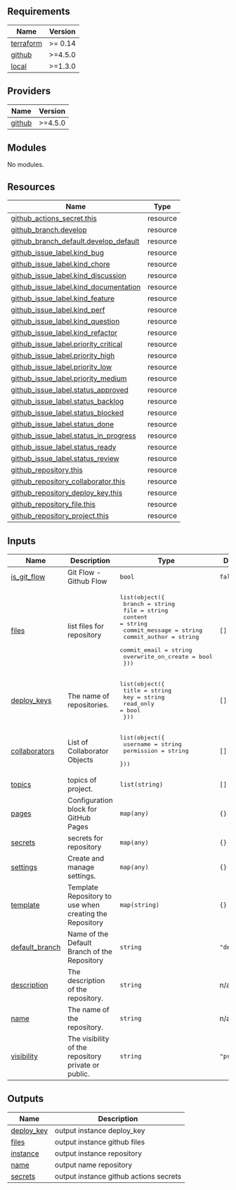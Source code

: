 <!-- BEGIN_TF_DOCS -->
## Requirements

| Name | Version |
|------|---------|
| <a name="requirement_terraform"></a> [terraform](#requirement\_terraform) | >= 0.14 |
| <a name="requirement_github"></a> [github](#requirement\_github) | >=4.5.0 |
| <a name="requirement_local"></a> [local](#requirement\_local) | >=1.3.0 |

## Providers

| Name | Version |
|------|---------|
| <a name="provider_github"></a> [github](#provider\_github) | >=4.5.0 |

## Modules

No modules.

## Resources

| Name | Type |
|------|------|
| [github_actions_secret.this](https://registry.terraform.io/providers/integrations/github/latest/docs/resources/actions_secret) | resource |
| [github_branch.develop](https://registry.terraform.io/providers/integrations/github/latest/docs/resources/branch) | resource |
| [github_branch_default.develop_default](https://registry.terraform.io/providers/integrations/github/latest/docs/resources/branch_default) | resource |
| [github_issue_label.kind_bug](https://registry.terraform.io/providers/integrations/github/latest/docs/resources/issue_label) | resource |
| [github_issue_label.kind_chore](https://registry.terraform.io/providers/integrations/github/latest/docs/resources/issue_label) | resource |
| [github_issue_label.kind_discussion](https://registry.terraform.io/providers/integrations/github/latest/docs/resources/issue_label) | resource |
| [github_issue_label.kind_documentation](https://registry.terraform.io/providers/integrations/github/latest/docs/resources/issue_label) | resource |
| [github_issue_label.kind_feature](https://registry.terraform.io/providers/integrations/github/latest/docs/resources/issue_label) | resource |
| [github_issue_label.kind_perf](https://registry.terraform.io/providers/integrations/github/latest/docs/resources/issue_label) | resource |
| [github_issue_label.kind_question](https://registry.terraform.io/providers/integrations/github/latest/docs/resources/issue_label) | resource |
| [github_issue_label.kind_refactor](https://registry.terraform.io/providers/integrations/github/latest/docs/resources/issue_label) | resource |
| [github_issue_label.priority_critical](https://registry.terraform.io/providers/integrations/github/latest/docs/resources/issue_label) | resource |
| [github_issue_label.priority_high](https://registry.terraform.io/providers/integrations/github/latest/docs/resources/issue_label) | resource |
| [github_issue_label.priority_low](https://registry.terraform.io/providers/integrations/github/latest/docs/resources/issue_label) | resource |
| [github_issue_label.priority_medium](https://registry.terraform.io/providers/integrations/github/latest/docs/resources/issue_label) | resource |
| [github_issue_label.status_approved](https://registry.terraform.io/providers/integrations/github/latest/docs/resources/issue_label) | resource |
| [github_issue_label.status_backlog](https://registry.terraform.io/providers/integrations/github/latest/docs/resources/issue_label) | resource |
| [github_issue_label.status_blocked](https://registry.terraform.io/providers/integrations/github/latest/docs/resources/issue_label) | resource |
| [github_issue_label.status_done](https://registry.terraform.io/providers/integrations/github/latest/docs/resources/issue_label) | resource |
| [github_issue_label.status_in_progress](https://registry.terraform.io/providers/integrations/github/latest/docs/resources/issue_label) | resource |
| [github_issue_label.status_ready](https://registry.terraform.io/providers/integrations/github/latest/docs/resources/issue_label) | resource |
| [github_issue_label.status_review](https://registry.terraform.io/providers/integrations/github/latest/docs/resources/issue_label) | resource |
| [github_repository.this](https://registry.terraform.io/providers/integrations/github/latest/docs/resources/repository) | resource |
| [github_repository_collaborator.this](https://registry.terraform.io/providers/integrations/github/latest/docs/resources/repository_collaborator) | resource |
| [github_repository_deploy_key.this](https://registry.terraform.io/providers/integrations/github/latest/docs/resources/repository_deploy_key) | resource |
| [github_repository_file.this](https://registry.terraform.io/providers/integrations/github/latest/docs/resources/repository_file) | resource |
| [github_repository_project.this](https://registry.terraform.io/providers/integrations/github/latest/docs/resources/repository_project) | resource |

## Inputs

| Name | Description | Type | Default | Required |
|------|-------------|------|---------|:--------:|
| <a name="input_is_git_flow"></a> [is\_git\_flow](#input\_is\_git\_flow) | Git Flow - Github Flow | `bool` | `false` | no |
| <a name="input_files"></a> [files](#input\_files) | list files for repository | <pre>list(object({<br>    branch              = string<br>    file                = string<br>    content             = string<br>    commit_message      = string<br>    commit_author       = string<br>    commit_email        = string<br>    overwrite_on_create = bool<br>  }))</pre> | `[]` | no |
| <a name="input_deploy_keys"></a> [deploy\_keys](#input\_deploy\_keys) | The name of repositories. | <pre>list(object({<br>    title     = string<br>    key       = string<br>    read_only = bool<br>  }))</pre> | `[]` | no |
| <a name="input_collaborators"></a> [collaborators](#input\_collaborators) | List of Collaborator Objects | <pre>list(object({<br>    username   = string<br>    permission = string<br>  }))</pre> | `[]` | no |
| <a name="input_topics"></a> [topics](#input\_topics) | topics of project. | `list(string)` | `[]` | no |
| <a name="input_pages"></a> [pages](#input\_pages) | Configuration block for GitHub Pages | `map(any)` | `{}` | no |
| <a name="input_secrets"></a> [secrets](#input\_secrets) | secrets for repository | `map(any)` | `{}` | no |
| <a name="input_settings"></a> [settings](#input\_settings) | Create and manage settings. | `map(any)` | `{}` | no |
| <a name="input_template"></a> [template](#input\_template) | Template Repository to use when creating the Repository | `map(string)` | `{}` | no |
| <a name="input_default_branch"></a> [default\_branch](#input\_default\_branch) | Name of the Default Branch of the Repository | `string` | `"develop"` | no |
| <a name="input_description"></a> [description](#input\_description) | The description of the repository. | `string` | n/a | yes |
| <a name="input_name"></a> [name](#input\_name) | The name of the repository. | `string` | n/a | yes |
| <a name="input_visibility"></a> [visibility](#input\_visibility) | The visibility of the repository private or public. | `string` | `"private"` | no |

## Outputs

| Name | Description |
|------|-------------|
| <a name="output_deploy_key"></a> [deploy\_key](#output\_deploy\_key) | output instance deploy\_key |
| <a name="output_files"></a> [files](#output\_files) | output instance github files |
| <a name="output_instance"></a> [instance](#output\_instance) | output instance repository |
| <a name="output_name"></a> [name](#output\_name) | output name repository |
| <a name="output_secrets"></a> [secrets](#output\_secrets) | output instance github actions secrets |
<!-- END_TF_DOCS -->